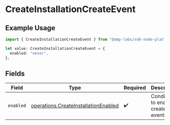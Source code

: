 # CreateInstallationCreateEvent

## Example Usage

```typescript
import { CreateInstallationCreateEvent } from "@amp-labs/sdk-node-platform/models/operations";

let value: CreateInstallationCreateEvent = {
  enabled: "never",
};
```

## Fields

| Field                                                                                        | Type                                                                                         | Required                                                                                     | Description                                                                                  |
| -------------------------------------------------------------------------------------------- | -------------------------------------------------------------------------------------------- | -------------------------------------------------------------------------------------------- | -------------------------------------------------------------------------------------------- |
| `enabled`                                                                                    | [operations.CreateInstallationEnabled](../../models/operations/createinstallationenabled.md) | :heavy_check_mark:                                                                           | Conditions to enable create events.                                                          |
